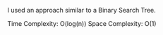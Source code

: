 I used an approach similar to a Binary Search Tree.

Time Complexity: O(log(n))
Space Complexity: O(1)